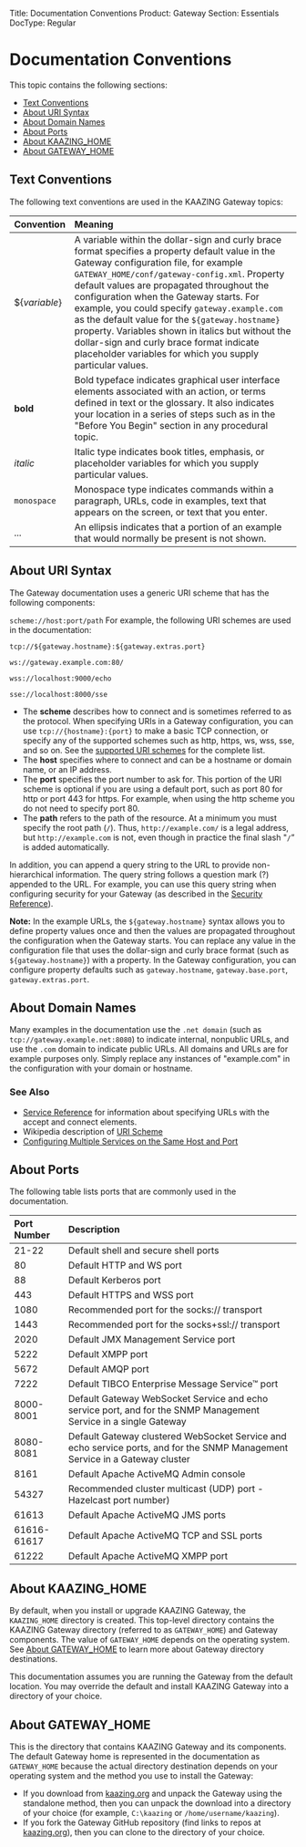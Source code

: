 Title: Documentation Conventions
Product: Gateway
Section: Essentials
DocType: Regular

Documentation Conventions
================================================

This topic contains the following sections:
-   [Text Conventions](#text-conventions)
-   [About URI Syntax](#about-uri-syntax)
-   [About Domain Names](#about-domain-names)
-   [About Ports](#about-ports)
-   [About KAAZING_HOME](#about-kaazing_home)
-   [About GATEWAY_HOME](#about-gateway_home)

Text Conventions
---------------------------------------------

The following text conventions are used in the KAAZING Gateway topics:

| Convention    | Meaning                                                                                                                                                                                                                                                                                                                                                                                                                                                                                                                                                |
|:--------------|:-------------------------------------------------------------------------------------------------------------------------------------------------------------------------------------------------------------------------------------------------------------------------------------------------------------------------------------------------------------------------------------------------------------------------------------------------------------------------------------------------------------------------------------------------------|
| ${*variable*} | A variable within the dollar-sign and curly brace format specifies a property default value in the Gateway configuration file, for example `GATEWAY_HOME/conf/gateway-config.xml`. Property default values are propagated throughout the configuration when the Gateway starts. For example, you could specify `gateway.example.com` as the default value for the `${gateway.hostname}` property. Variables shown in italics but without the dollar-sign and curly brace format indicate placeholder variables for which you supply particular values. |
| **bold**      | Bold typeface indicates graphical user interface elements associated with an action, or terms defined in text or the glossary. It also indicates your location in a series of steps such as in the "Before You Begin" section in any procedural topic.                                                                                                                                                                                                                                                                                                 |
| *italic*      | Italic type indicates book titles, emphasis, or placeholder variables for which you supply particular values.                                                                                                                                                                                                                                                                                                                                                                                                                                          |
| `monospace`   | Monospace type indicates commands within a paragraph, URLs, code in examples, text that appears on the screen, or text that you enter.                                                                                                                                                                                                                                                                                                                                                                                                                 |
| ...           | An ellipsis indicates that a portion of an example that would normally be present is not shown.                                                                                                                                                                                                                                                                                                                                                                                                                                                        |


About URI Syntax
----------------------------------------

The Gateway documentation uses a generic URI scheme that has the following components:

`scheme://host:port/path`
For example, the following URI schemes are used in the documentation:

`tcp://${gateway.hostname}:${gateway.extras.port}`

`ws://gateway.example.com:80/`

`wss://localhost:9000/echo`

`sse://localhost:8000/sse`

-   The **scheme** describes how to connect and is sometimes referred to as the protocol. When specifying URIs in a Gateway configuration, you can use `tcp://{hostname}:{port}` to make a basic TCP connection, or specify any of the supported schemes such as http, https, ws, wss, sse, and so on. See the [supported URI schemes](../admin-reference/r_configure_gateway_service.md#supported-url-schemes) for the complete list.
-   The **host** specifies where to connect and can be a hostname or domain name, or an IP address.
-   The **port** specifies the port number to ask for. This portion of the URI scheme is optional if you are using a default port, such as port 80 for http or port 443 for https. For example, when using the http scheme you do not need to specify port 80.
-   The **path** refers to the path of the resource. At a minimum you must specify the root path (`/`). Thus, `http://example.com/` is a legal address, but `http://example.com` is not, even though in practice the final slash "`/`” is added automatically.

In addition, you can append a query string to the URL to provide non-hierarchical information. The query string follows a question mark (?) appended to the URL. For example, you can use this query string when configuring security for your Gateway (as described in the [Security Reference](../admin-reference/r_configure_gateway_security.md)).

**Note:** In the example URLs, the `${gateway.hostname}` syntax allows you to define property values once and then the values are propagated throughout the configuration when the Gateway starts. You can replace any value in the configuration file that uses the dollar-sign and curly brace format (such as `${gateway.hostname}`) with a property. In the Gateway configuration, you can configure property defaults such as `gateway.hostname`, `gateway.base.port`, `gateway.extras.port`.

About Domain Names
----------------------------------------
Many examples in the documentation use the `.net domain` (such as `tcp://gateway.example.net:8080`) to indicate internal, nonpublic URLs, and use the `.com` domain to indicate public URLs. All domains and URLs are for example purposes only. Simply replace any instances of "example.com" in the configuration with your domain or hostname.

### See Also

-   [Service Reference](../admin-reference/r_configure_gateway_service.md) for information about specifying URLs with the accept and connect elements.
-   Wikipedia description of [URI Scheme](http://en.wikipedia.org/wiki/URI_scheme)
-   [Configuring Multiple Services on the Same Host and Port](../admin-reference/c_configure_gateway_multiple_services.md)

About Ports
------------------------------------

The following table lists ports that are commonly used in the documentation.

| Port Number | Description                                                                                                                  |
|:------------|:-----------------------------------------------------------------------------------------------------------------------------|
| 21-22       | Default shell and secure shell ports                                                                                         |
| 80          | Default HTTP and WS port                                                                                                     |
| 88          | Default Kerberos port                                                                                                        |
| 443         | Default HTTPS and WSS port                                                                                                   |
| 1080        | Recommended port for the socks:// transport                                                                                  |
| 1443        | Recommended port for the socks+ssl:// transport                                                                              |
| 2020        | Default JMX Management Service port                                                                                          |
| 5222        | Default XMPP port                                                                                                            |
| 5672        | Default AMQP port                                                                                                            |
| 7222        | Default TIBCO Enterprise Message Service™ port                                                                               |
| 8000-8001   | Default Gateway WebSocket Service and echo service port, and for the SNMP Management Service in a single Gateway             |
| 8080-8081   | Default Gateway clustered WebSocket Service and echo service ports, and for the SNMP Management Service in a Gateway cluster |
| 8161        | Default Apache ActiveMQ Admin console                                                                                        |
| 54327       | Recommended cluster multicast (UDP) port - Hazelcast port number)                                                            |
| 61613       | Default Apache ActiveMQ JMS ports                                                                                            |
| 61616-61617 | Default Apache ActiveMQ TCP and SSL ports                                                                                    |
| 61222       | Default Apache ActiveMQ XMPP port                                                                                            |

About KAAZING_HOME
---------------------------------------------

By default, when you install or upgrade KAAZING Gateway, the `KAAZING_HOME` directory is created. This top-level directory contains the KAAZING Gateway directory (referred to as `GATEWAY_HOME`)   and Gateway components. The value of `GATEWAY_HOME` depends on the operating system. See [About GATEWAY_HOME](#about-gateway_home) to learn more about Gateway directory destinations.

This documentation assumes you are running the Gateway from the default location. You may override the default and install KAAZING Gateway into a directory of your choice.

About GATEWAY_HOME
---------------------------------------------

This is the directory that contains KAAZING Gateway and its components. The default Gateway home is represented in the documentation as `GATEWAY_HOME` because the actual directory destination depends on your operating system and the method you use to install the Gateway:

-   If you download from [kaazing.org](http://kaazing.org) and unpack the Gateway using the standalone method, then you can unpack the download into a directory of your choice (for example, `C:\kaazing` or `/home/username/kaazing`).
-   If you fork the Gateway GitHub repository (find links to repos at [kaazing.org](http://kaazing.org)), then you can clone to the directory of your choice.

